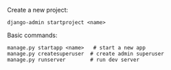 
Create a new project:
```
django-admin startproject <name>
```


Basic commands:
```
manage.py startapp <name>   # start a new app
manage.py createsuperuser  # create admin superuser
manage.py runserver        # run dev server
```


